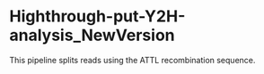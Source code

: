 # Highthrough-put-Y2H-analysis_NewVersion
This pipeline splits reads using the ATTL recombination sequence.
